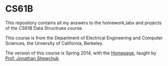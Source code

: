 # CS61B
This repository contains all my answers to the homework,labs and projects of the CS61B Data Structrues course.

This course is from the Department of Electrical Engineering and Computer Sciences, the Unversity of California, Berkeley.

The version of this course is Spring 2014, with the [Homepage](https://people.eecs.berkeley.edu/~jrs/61b/), taught by [Prof. Jonathan Shewchuk](https://people.eecs.berkeley.edu/~jrs/).
